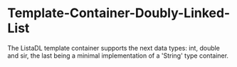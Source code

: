 # Template-Container-Doubly-Linked-List
 The ListaDL template container supports the next data types: int, double and sir, the last being a minimal implementation of a 'String' type container. 
